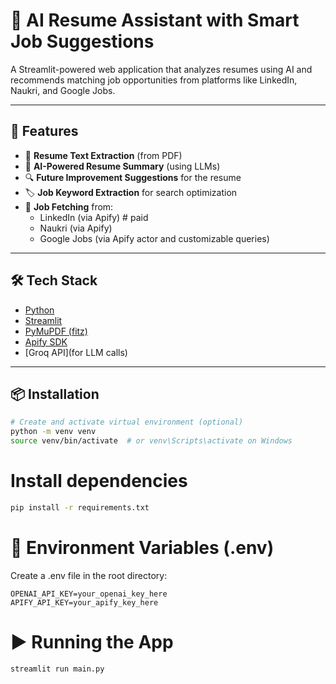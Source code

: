 # 🧠 AI Resume Assistant with Smart Job Suggestions

A Streamlit-powered web application that analyzes resumes using AI and recommends matching job opportunities from platforms like LinkedIn, Naukri, and Google Jobs.  

---

## 🚀 Features

- 📄 **Resume Text Extraction** (from PDF)
- 🧾 **AI-Powered Resume Summary** (using LLMs)
- 🔍 **Future Improvement Suggestions** for the resume
- 🏷️ **Job Keyword Extraction** for search optimization
- 💼 **Job Fetching** from:
  - LinkedIn (via Apify) # paid
  - Naukri (via Apify) 
  - Google Jobs (via Apify actor and customizable queries)

---

## 🛠️ Tech Stack

- [Python](https://www.python.org/)
- [Streamlit](https://streamlit.io/)
- [PyMuPDF (fitz)](https://pymupdf.readthedocs.io/)
- [Apify SDK](https://docs.apify.com/)
- [Groq API](for LLM calls)

---

## 📦 Installation

```bash
# Create and activate virtual environment (optional)
python -m venv venv
source venv/bin/activate  # or venv\Scripts\activate on Windows
```

# Install dependencies
```bash
pip install -r requirements.txt
```

# 🔑 Environment Variables (.env)
Create a .env file in the root directory:
```.env
OPENAI_API_KEY=your_openai_key_here
APIFY_API_KEY=your_apify_key_here
```

# ▶️ Running the App
```bash
streamlit run main.py
```



